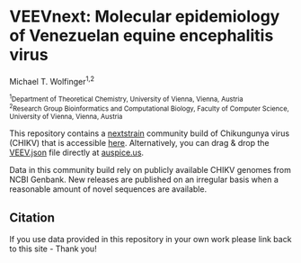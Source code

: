 # VEEVnext: Molecular epidemiology of Venezuelan equine encephalitis virus

Michael T. Wolfinger<sup>1,2</sup>

<sub><sup>1</sup>Department of Theoretical Chemistry, University of Vienna, Vienna, Austria</sub><br/>
<sub><sup>2</sup>Research Group Bioinformatics and Computational Biology, Faculty of Computer Science, University of Vienna, Vienna, Austria</sub><br/>

This repository contains a [nextstrain](https://nextstrain.org) community build of Chikungunya virus (CHIKV) that is accessible [here](https://nextstrain.org/community/ViennaRNA/VEEV). Alternatively, you can drag & drop the [VEEV.json](auspice/VEEV.json) file directly at [auspice.us](https://auspice.us).

Data in this community build rely on publicly available CHIKV genomes from NCBI Genbank. New releases are published on an irregular basis when a reasonable amount of novel sequences are available.

## Citation
If you use data provided in this repository in your own work please link back to this site - Thank you!
